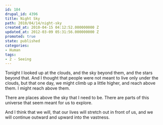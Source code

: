 ```yaml
---
id: 184
drupal_id: 4396
title: Night Sky
path: 2010/04/14/night-sky
created_at: 2010-04-15 04:12:52.000000000 Z
updated_at: 2012-03-09 05:31:56.000000000 Z
promoted: true
state: published
categories:
- Human
tags:
- 2 - Seeing
---
```

Tonight I looked up at the clouds, and the sky beyond them, and the stars beyond that. And I thought that people were not meant to live only under the clouds, but that one day, we might climb up a little higher, and reach above them. I might reach above them.

There are places above the sky that I need to be. There are parts of this universe that seem meant for us to explore.

And I think that we will, that our lives will stretch out in front of us, and we will continue outward and upward into the vastness.

